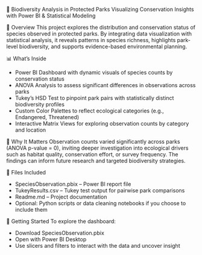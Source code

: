 🦎 Biodiversity Analysis in Protected Parks
Visualizing Conservation Insights with Power BI & Statistical Modeling

🌱 Overview
This project explores the distribution and conservation status of species observed in protected parks. By integrating data visualization with statistical analysis, it reveals patterns in species richness, highlights park-level biodiversity, and supports evidence-based environmental planning.

📊 What’s Inside
- Power BI Dashboard with dynamic visuals of species counts by conservation status
- ANOVA Analysis to assess significant differences in observations across parks
- Tukey’s HSD Test to pinpoint park pairs with statistically distinct biodiversity profiles
- Custom Color Palettes to reflect ecological categories (e.g., Endangered, Threatened)
- Interactive Matrix Views for exploring observation counts by category and location

🔬 Why It Matters
Observation counts varied significantly across parks (ANOVA p-value = 0), inviting deeper investigation into ecological drivers such as habitat quality, conservation effort, or survey frequency. The findings can inform future research and targeted biodiversity strategies.

📁 Files Included
- SpeciesObservation.pbix – Power BI report file
- TukeyResults.csv – Tukey test output for pairwise park comparisons
- Readme.md – Project documentation
- Optional: Python scripts or data cleaning notebooks if you choose to include them
  
🚀 Getting Started
To explore the dashboard:
- Download SpeciesObservation.pbix
- Open with Power BI Desktop
- Use slicers and filters to interact with the data and uncover insight
